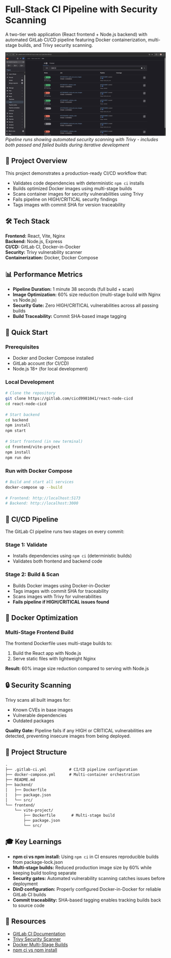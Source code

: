 # Full-Stack CI Pipeline with Security Scanning

A two-tier web application (React frontend + Node.js backend) with automated GitLab CI/CD pipeline featuring Docker containerization, multi-stage builds, and Trivy security scanning.

![GitLab CI Pipeline Status](images/trivy-scan-jobs.png)
*Pipeline runs showing automated security scanning with Trivy - includes both passed and failed builds during iterative development*

## 🎯 Project Overview

This project demonstrates a production-ready CI/CD workflow that:
- Validates code dependencies with deterministic `npm ci` installs
- Builds optimized Docker images using multi-stage builds
- Scans container images for security vulnerabilities using Trivy
- Fails pipeline on HIGH/CRITICAL security findings
- Tags images with commit SHA for version traceability

## 🛠️ Tech Stack

**Frontend:** React, Vite, Nginx  
**Backend:** Node.js, Express  
**CI/CD:** GitLab CI, Docker-in-Docker  
**Security:** Trivy vulnerability scanner  
**Containerization:** Docker, Docker Compose

## 📊 Performance Metrics

- **Pipeline Duration:** 1 minute 38 seconds (full build + scan)
- **Image Optimization:** 60% size reduction (multi-stage build with Nginx vs Node.js)
- **Security Gate:** Zero HIGH/CRITICAL vulnerabilities across all passing builds
- **Build Traceability:** Commit SHA-based image tagging

## 🚀 Quick Start

### Prerequisites

- Docker and Docker Compose installed
- GitLab account (for CI/CD)
- Node.js 18+ (for local development)

### Local Development

```bash
# Clone the repository
git clone https://gitlab.com/cicd9981041/react-node-cicd
cd react-node-cicd

# Start backend
cd backend
npm install
npm start

# Start frontend (in new terminal)
cd frontend/vite-project
npm install
npm run dev
```

### Run with Docker Compose

```bash
# Build and start all services
docker-compose up --build

# Frontend: http://localhost:5173
# Backend: http://localhost:3000
```

## 🔄 CI/CD Pipeline

The GitLab CI pipeline runs two stages on every commit:

### Stage 1: Validate
- Installs dependencies using `npm ci` (deterministic builds)
- Validates both frontend and backend code

### Stage 2: Build & Scan
- Builds Docker images using Docker-in-Docker
- Tags images with commit SHA for traceability
- Scans images with Trivy for vulnerabilities
- **Fails pipeline if HIGH/CRITICAL issues found**

## 🐳 Docker Optimization

### Multi-Stage Frontend Build

The frontend Dockerfile uses multi-stage builds to:
1. Build the React app with Node.js
2. Serve static files with lightweight Nginx

**Result:** 60% image size reduction compared to serving with Node.js

## 🔒 Security Scanning

Trivy scans all built images for:
- Known CVEs in base images
- Vulnerable dependencies
- Outdated packages

**Quality Gate:** Pipeline fails if any HIGH or CRITICAL vulnerabilities are detected, preventing insecure images from being deployed.

## 📁 Project Structure

```
.
├── .gitlab-ci.yml          # CI/CD pipeline configuration
├── docker-compose.yml      # Multi-container orchestration
├── README.md
├── backend/
│   ├── Dockerfile
│   ├── package.json
│   └── src/
└── frontend/
    └── vite-project/
        ├── Dockerfile       # Multi-stage build
        ├── package.json
        └── src/
```

## 🎓 Key Learnings

- **npm ci vs npm install:** Using `npm ci` in CI ensures reproducible builds from package-lock.json
- **Multi-stage builds:** Reduced production image size by 60% while keeping build tooling separate
- **Security gates:** Automated vulnerability scanning catches issues before deployment
- **DinD configuration:** Properly configured Docker-in-Docker for reliable GitLab CI builds
- **Commit traceability:** SHA-based tagging enables tracking builds back to source code


## 🔗 Resources

- [GitLab CI Documentation](https://docs.gitlab.com/ee/ci/)
- [Trivy Security Scanner](https://trivy.dev/)
- [Docker Multi-Stage Builds](https://docs.docker.com/build/building/multi-stage/)
- [npm ci vs npm install](https://docs.npmjs.com/cli/ci)
